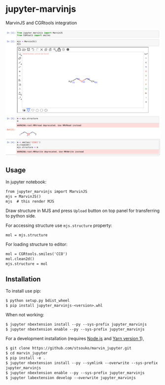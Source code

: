 jupyter-marvinjs
================

MarvinJS and CGRtools integration

![](screenshot.png)

Usage
-----

In jupyter notebook:

    from jupyter_marvinjs import MarvinJS
    mjs = MarvinJS()
    mjs  # this render MJS

Draw structure in MJS and press `Upload` button on top panel for transferring to python side.

For accessing structure use `mjs.structure` property:

    mol = mjs.structure

For loading structure to editor:

    mol = CGRtools.smiles('CCO')
    mol.clean2d()
    mjs.structure = mol


Installation
------------

To install use pip:

    $ python setup.py bdist_wheel
    $ pip install jupyter_marvinjs-<version>.whl

When not working:

    $ jupyter nbextension install --py --sys-prefix jupyter_marvinjs
    $ jupyter nbextension enable --py --sys-prefix jupyter_marvinjs

For a development installation (requires [Node.js](https://nodejs.org) and [Yarn version 1](https://classic.yarnpkg.com/)),

    $ git clone https://github.com/stsouko/marvin_jupyter.git
    $ cd marvin_jupyter
    $ pip install -e .
    $ jupyter nbextension install --py --symlink --overwrite --sys-prefix jupyter_marvinjs
    $ jupyter nbextension enable --py --sys-prefix jupyter_marvinjs
    $ jupyter labextension develop --overwrite jupyter_marvinjs
